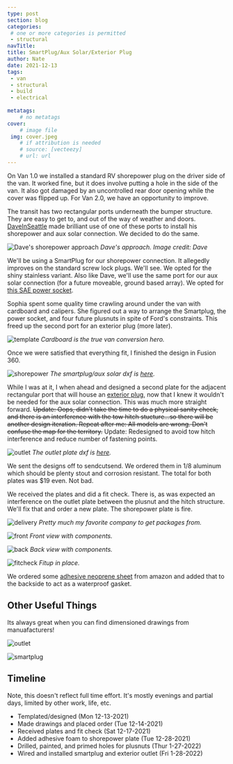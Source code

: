 ```yaml
---
type: post
section: blog
categories: 
 # one or more categories is permitted
 - structural
navTitle: 
title: SmartPlug/Aux Solar/Exterior Plug
author: Nate
date: 2021-12-13
tags:
 - van
 - structural
 - build
 - electrical
 
metatags:
	# no metatags
cover: 
	# image file
 img: cover.jpeg
	# if attribution is needed
	# source: [vecteezy]
	# url: url
---
```



On Van 1.0 we installed a standard RV shorepower plug on the driver side of the van.  It worked fine, but it does involve putting a hole in the side of the van.  It also got damaged by an uncontrolled rear door opening while the cover was flipped up.  For Van 2.0, we have an opportunity to improve.

The transit has two rectangular ports underneath the bumper structure.  They are easy to get to, and out of the way of weather and doors.  [DaveInSeattle](https://www.fordtransitusaforum.com/members/daveinseattle.88366/) made brilliant use of one of these ports to install his shorepower and aux solar connection.  We decided to do the same.

![Dave's shorepower approach](lorax.jpeg)
_Dave's approach.  Image credit: Dave_

We'll be using a SmartPlug for our shorepower connection.  It allegedly improves on the standard screw lock plugs.  We'll see.  We opted for the shiny stainless variant.  Also like Dave, we'll use the same port for our aux solar connection (for a future moveable, ground based array).  We opted for [this SAE power socket](https://www.amazon.com/dp/B07XLK4CH3?psc=1&ref=ppx_yo2_dt_b_product_details).

Sophia spent some quality time crawling around under the van with cardboard and calipers.  She figured out a way to arrange the Smartplug, the power socket, and four future plusnuts in spite of Ford's constraints.  This freed up the second port for an exterior plug (more later).

![template](template.jpeg)
_Cardboard is the true van conversion hero._

Once we were satisfied that everything fit, I finished the design in Fusion 360.

![shorepower](smartplug-plate-dims.png)
_The smartplug/aux solar dxf is [here](smartplug-plate-order.dxf)._

While I was at it, I when ahead and designed a second plate for the adjacent rectangular port that will house an [exterior plug](https://www.amazon.com/gp/product/B07SLM8LT5/ref=ppx_yo_dt_b_asin_title_o00_s00?ie=UTF8&psc=1), now that I knew it wouldn't be needed for the aux solar connection.  This was much more straight forward.  ~~Update:  Oops, didn't take the time to do a physical sanity check, and there is an interference with the tow hitch stucture...so there will be another design iteration.  Repeat after me: All models are wrong.  Don't confuse the map for the territory.~~ Update: Redesigned to avoid tow hitch interference and reduce number of fastening points.

![outlet](plug-mount-dims.png)
_The outlet plate dxf is [here](outlet-plate-order.dxf)._

We sent the designs off to sendcutsend.  We ordered them in 1/8 aluminum which should be plenty stout and corrosion resistant.  The total for both plates was $19 even.  Not bad.

We received the plates and did a fit check.  There is, as was expected an interference on the outlet plate between the plusnut and the hitch structure.  We'll fix that and order a new plate.  The shorepower plate is fire.

![delivery](delivery.jpeg)
_Pretty much my favorite company to get packages from._

![front](front.jpeg)
_Front view with components._

![back](back.jpeg)
_Back view with components._

![fitcheck](fitcheck.jpeg)
_Fitup in place._

We ordered some [adhesive neoprene sheet](https://www.amazon.com/dp/B0773CLB3R) from amazon and added that to the backside to act as a waterproof gasket.


## Other Useful Things

Its always great when you can find dimensioned drawings from manuafacturers!

![outlet](outlet-drawing.jpg)

![smartplug](smartplug-drawing.jpeg)

## Timeline
Note, this doesn't reflect full time effort. It's mostly evenings and partial days, limited by other work, life, etc.

* Templated/designed (Mon 12-13-2021)
* Made drawings and placed order (Tue 12-14-2021)
* Received plates and fit check (Sat 12-17-2021)
* Added adhesive foam to shorepower plate (Tue 12-28-2021)
* Drilled, painted, and primed holes for plusnuts (Thur 1-27-2022)
* Wired and installed smartplug and exterior outlet (Fri 1-28-2022)